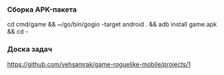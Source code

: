 ### Сборка APK-пакета
cd cmd/game && ~/go/bin/gogio -target android . && adb install game.apk && cd -

### Доска задач
https://github.com/vehsamrak/game-roguelike-mobile/projects/1
